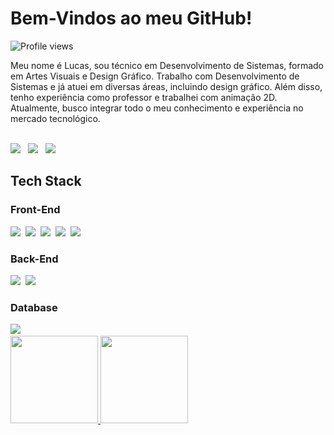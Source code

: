 <h1>Bem-Vindos ao meu GitHub! </h1>
<img src="https://komarev.com/ghpvc/?username=lucasbizachi&color=yellow" alt="Profile views" /> 
<p>Meu nome é Lucas, sou técnico em Desenvolvimento de Sistemas, formado em Artes Visuais e Design Gráfico. Trabalho com Desenvolvimento de Sistemas e já atuei em diversas áreas, incluindo design gráfico. Além disso, tenho experiência como professor e trabalhei com animação 2D. Atualmente, busco integrar todo o meu conhecimento e experiência no mercado tecnológico.</p> <br>

  <div>
    <a href="https://www.linkedin.com/in/lucasbizachi" target="_blank"><img src="https://img.shields.io/badge/-LinkedIn-%230077B5?style=for-the-badge&logo=linkedin&logoColor=white" target="_blank"></a>&#160;&#160;
     <a href="https://instagram.com/lucasbizachi" target="_blank"><img src="https://img.shields.io/badge/-Instagram-685EA9?style=for-the-badge&logo=instagram&logoColor=white" target="_blank"></a>&#160;&#160;
   <a href="https://codepen.io/LucasBizachi" target="_blank"><img src="https://img.shields.io/badge/Codepen-000000?style=for-the-badge&logo=codepen&logoColor=white" target="_blank"></a>&#160;&#160;
  </div>

## Tech Stack

### Front-End
 <div style="display: inline_block">
  <img src="https://img.shields.io/badge/-HTML-E7ECEB?style=for-the-badge&logo=HTML5&logoColor=C86833">&nbsp;
  <img src="https://img.shields.io/badge/-CSS-E7ECEB?style=for-the-badge&logo=CSS3&logoColor=139DFF">&nbsp;
  <img src="https://img.shields.io/badge/-javascript-E7ECEB?style=for-the-badge&logo=javascript&logoColor=efb810">&nbsp;
  <img src="https://img.shields.io/badge/-bootstrap-E7ECEB?style=for-the-badge&logo=bootstrap&logoColor=6f42c1">&nbsp;
  <img src="https://img.shields.io/badge/-React-E7ECEB?style=for-the-badge&logo=react&logoColor=1572B6">&nbsp;
</div> 



### Back-End
<div style="display: inline_block">
 <img src="https://img.shields.io/badge/Node.js-E7ECEB?style=for-the-badge&logo=node.js&logoColor=53D9A2">&nbsp;
 <img src="https://img.shields.io/badge/-python-E7ECEB?style=for-the-badge&logo=python&logoColor=1919e6">
</div> 



### Database
<div style="display: inline_block">
  <img src="https://img.shields.io/badge/-MySQL-E7ECEB?style=for-the-badge&logo=mysql&logoColor=004D8F">&nbsp;
</div> 


<div align="lefth">
  <a href="https://github.com/lucasbizachi">
  <img height="140em" src="https://github-readme-stats.vercel.app/api?username=lucasbizachi&show_icons=true&theme=dracula&include_all_commits=true&count_private=true"/>
  <img height="140em" src="https://github-readme-stats.vercel.app/api/top-langs/?username=lucasbizachi&layout=compact&langs_count=7&theme=dracula"/>
</div>
  
 
  
